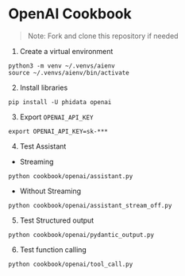 # OpenAI Cookbook

> Note: Fork and clone this repository if needed

1. Create a virtual environment

```shell
python3 -m venv ~/.venvs/aienv
source ~/.venvs/aienv/bin/activate
```

2. Install libraries

```shell
pip install -U phidata openai
```

3. Export `OPENAI_API_KEY`

```text
export OPENAI_API_KEY=sk-***
```

4. Test Assistant

- Streaming

```shell
python cookbook/openai/assistant.py
```

- Without Streaming

```shell
python cookbook/openai/assistant_stream_off.py
```

5. Test Structured output

```shell
python cookbook/openai/pydantic_output.py
```

6. Test function calling

```shell
python cookbook/openai/tool_call.py
```
